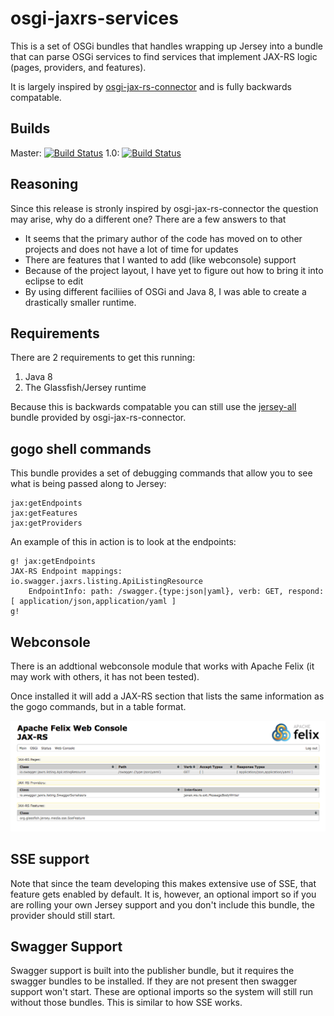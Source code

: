 osgi-jaxrs-services
===================

This is a set of OSGi bundles that handles wrapping up Jersey into a bundle that can parse OSGi services to find services that implement JAX-RS logic (pages, providers, and features).

It is largely inspired by [osgi-jax-rs-connector](https://github.com/hstaudacher/osgi-jax-rs-connector) and is fully backwards compatable.

Builds
------
Master: [![Build Status](https://travis-ci.org/pavlovmedia/osgi-jaxrs-services.svg?branch=master)](https://travis-ci.org/pavlovmedia/osgi-jaxrs-services)
1.0: [![Build Status](https://travis-ci.org/pavlovmedia/osgi-jaxrs-services.svg?branch=1.0-release)](https://travis-ci.org/pavlovmedia/osgi-jaxrs-services)

Reasoning
---------

Since this release is stronly inspired by osgi-jax-rs-connector the question may arise, why do a different one? There are a few answers to that
* It seems that the primary author of the code has moved on to other projects and does not have a lot of time for updates
* There are features that I wanted to add (like webconsole) support
* Because of the project layout, I have yet to figure out how to bring it into eclipse to edit
* By using different faciliies of OSGi and Java 8, I was able to create a drastically smaller runtime.

Requirements
------------

There are 2 requirements to get this running:
1. Java 8
1. The Glassfish/Jersey runtime 

Because this is backwards compatable you can still use the [jersey-all](http://search.maven.org/#artifactdetails%7Ccom.eclipsesource.jaxrs%7Cjersey-all%7C2.22.2%7Cjar) bundle provided by osgi-jax-rs-connector.

gogo shell commands
-------------------

This bundle provides a set of debugging commands that allow you to see what is being passed along to Jersey:

```
jax:getEndpoints
jax:getFeatures
jax:getProviders
```

An example of this in action is to look at the endpoints:
```
g! jax:getEndpoints
JAX-RS Endpoint mappings: 
io.swagger.jaxrs.listing.ApiListingResource
	EndpointInfo: path: /swagger.{type:json|yaml}, verb: GET, respond: [ application/json,application/yaml ]
g! 
```

Webconsole
----------

There is an addtional webconsole module that works with Apache Felix (it may work with others, it has not been tested).

Once installed it will add a JAX-RS section that lists the same information as the gogo commands, but in a table format.

![Console sample](doc/Apache_Felix_Web_Console-JAX-RS.png)

SSE support
-----

Note that since the team developing this makes extensive use of SSE, that feature gets enabled by default. It is, however, an optional import so if you are rolling your own Jersey support and you don't include this bundle, the provider should still start.

Swagger Support
---------------

Swagger support is built into the publisher bundle, but it requires the swagger bundles to be installed. If
they are not present then swagger support won't start. These are optional imports so the system will still
run without those bundles. This is similar to how SSE works.